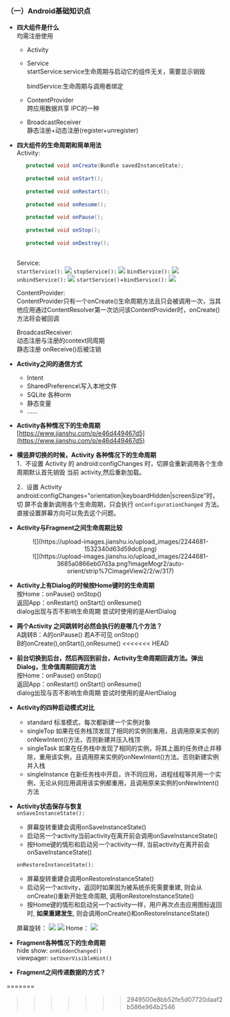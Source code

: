 ### （一）Android基础知识点
* **四大组件是什么**
	</br>均需注册使用
	* Activity
	* Service </br>
		startService:service生命周期与启动它的组件无关，需要显示销毁
		
		bindService:生命周期与调用者绑定
	* ContentProvider
		</br>跨应用数据共享 IPC的一种
	* BroadcastReceiver
		</br>静态注册+动态注册(register+unregister)
		
* **四大组件的生命周期和简单用法**
	</br>Activity:
	
	```java
	   protected void onCreate(Bundle savedInstanceState);  
         
       protected void onStart();     
         
       protected void onRestart();  
         
       protected void onResume();  
         
       protected void onPause();  
         
       protected void onStop();  
         
       protected void onDestroy();  
       
    ```
    Service:</br>
    `startService():`
    ![](https://ws1.sinaimg.cn/large/006tNc79gy1fow5dfwlhkj31720bewh7.jpg)
    `stopService():`
    ![](https://ws4.sinaimg.cn/large/006tNc79gy1fow5defsdrj31700figox.jpg)
    `bindService():`
    ![](https://ws4.sinaimg.cn/large/006tNc79gy1fow5c6j5llj317c09wwg8.jpg)
    `unbindService():`
    ![](https://ws1.sinaimg.cn/large/006tNc79gy1fow5c87u90j31660bggne.jpg)
    `startService()`+`bindService():`
    ![](https://ws1.sinaimg.cn/large/006tNc79gy1fow5qlw0owj317w05g755.jpg)
   
   ContentProvider:</br>
  	ContentProvider只有一个onCreate()生命周期方法且只会被调用一次，当其他应用通过ContentResolver第一次访问该ContentProvider时，onCreate()方法将会被回调
  	
  	BroadcastReceiver:</br>
  	动态注册与注册的context同周期</br>
  	静态注册 onReceive()后被注销
 
* **Activity之间的通信方式**
	* Intent
	* SharedPreference\写入本地文件
	* SQLite 各种orm
	* 静态变量
	* ......
	
* **Activity各种情况下的生命周期**
	[https://www.jianshu.com/p/e46d449467d5](https://www.jianshu.com/p/e46d449467d5)
        		
* **横竖屏切换的时候，Activity 各种情况下的生命周期**
	</br>1．不设置 Activity 的 android:configChanges 时，切屏会重新调用各个生命周期默认首先销毁 当前 activity,然后重新加载。

	2．设置 Activity android:configChanges="orientation|keyboardHidden|screenSize"时，切 屏不会重新调用各个生命周期，只会执行 `onConfigurationChanged` 方法。直接设置屏幕方向可以免去这个问题。

* **Activity与Fragment之间生命周期比较**
	<center>![](https://upload-images.jianshu.io/upload_images/2244681-1532340d63d59dc6.png)</center>
	<center>![](https://upload-images.jianshu.io/upload_images/2244681-3685a0866eb07d3a.png?imageMogr2/auto-orient/strip%7CimageView2/2/w/317)</center>
	
* **Activity上有Dialog的时候按Home键时的生命周期**
 </br> 按Home：onPause() onStop()
 </br>返回App：onRestart() onStart() onResume()
 </br>dialog出现与否不影响生命周期 尝试时使用的是AlertDialog

* **两个Activity 之间跳转时必然会执行的是哪几个方法？**
	</br>A跳转B：A的onPause()  若A不可见 onStop()
</br>	 B的onCreate(),onStart(),onResume()
<<<<<<< HEAD

* **前台切换到后台，然后再回到前台，Activity生命周期回调方法。弹出Dialog，生命值周期回调方法**
	 </br> 按Home：onPause() onStop()
 </br>返回App：onRestart() onStart() onResume()
 </br>dialog出现与否不影响生命周期 尝试时使用的是AlertDialog
 
* **Activity的四种启动模式对比**

	* standard 标准模式，每次都新建一个实例对象
	* singleTop 如果在任务栈顶发现了相同的实例则重用，且调用原来实例的onNewIntent()方法，否则新建并压入栈顶
	* singleTask 如果在任务栈中发现了相同的实例，将其上面的任务终止并移除，重用该实例，且调用原来实例的onNewIntent()方法。否则新建实例并入栈
	* singleInstance 在新任务栈中开启，许不同应用，进程线程等共用一个实例，无论从何应用调用该实例都重用，且调用原来实例的onNewIntent()方法

* **Activity状态保存与恢复**
	</br>`onSaveInstanceState():`
	* 屏幕旋转重建会调用onSaveInstanceState()
	* 启动另一个activity当前activity在离开前会调用onSaveInstanceState()
	* 按Home键的情形和启动另一个activity一样, 当前activity在离开前会onSaveInstanceState()

	`onRestoreInstanceState():`
	
	* 屏幕旋转重建会调用onRestoreInstanceState()
	* 启动另一个activity，返回时如果因为被系统杀死需要重建, 则会从onCreate()重新开始生命周期, 调用onRestoreInstanceState()
	* 按Home键的情形和启动另一个activity一样，用户再次点击应用图标返回时, **如果重建发生**, 则会调用onCreate()和onRestoreInstanceState()
	
	屏幕旋转：
	![](https://ws4.sinaimg.cn/large/006tNc79ly1fowagm8kr0j30h603kaah.jpg)
	![](https://ws4.sinaimg.cn/large/006tNc79ly1fowagmto6oj30fk040t9a.jpg)
	Home：
	![](https://ws2.sinaimg.cn/large/006tNc79ly1fowagne86jj30fm058750.jpg)
	
* **Fragment各种情况下的生命周期**
	</br>hide show: `onHiddenChanged()`
	</br>viewpager: `setUserVisibleHint()`

* **Fragment之间传递数据的方式？**

	
=======
	
>>>>>>> 2949500e8bb52fe5d07720daaf2b586e964b2546
